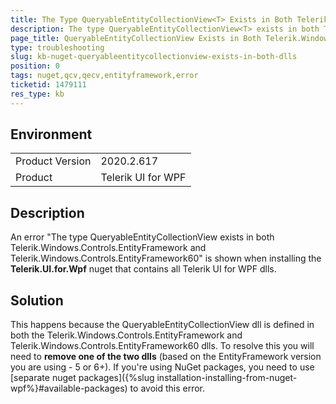 ```yaml
---
title: The Type QueryableEntityCollectionView<T> Exists in Both Telerik.Windows.Controls.EntityFramework and Telerik.Windows.Controls.EntityFramework60 Error
description: The type QueryableEntityCollectionView<T> exists in both Telerik.Windows.Controls.EntityFramework and Telerik.Windows.Controls.EntityFramework60 error appears when the nuget package with all Telerik WPF controls is added
page_title: QueryableEntityCollectionView Exists in Both Telerik.Windows.Controls.EntityFramework Assemblies Error When Nuget Package is Referenced
type: troubleshooting
slug: kb-nuget-queryableentitycollectionview-exists-in-both-dlls
position: 0
tags: nuget,qcv,qecv,entityframework,error
ticketid: 1479111
res_type: kb
---
```


## Environment

<table>
	<tbody>
		<tr>
			<td>Product Version</td>
			<td>2020.2.617</td>
		</tr>
		<tr>
			<td>Product</td>
			<td>Telerik UI for WPF</td>
		</tr>
	</tbody>
</table>

## Description

An error "The type QueryableEntityCollectionView<T> exists in both Telerik.Windows.Controls.EntityFramework and Telerik.Windows.Controls.EntityFramework60" is shown when installing the __Telerik.UI.for.Wpf__ nuget that contains all Telerik UI for WPF dlls.

## Solution

This happens because the QueryableEntityCollectionView<T> dll is defined in both the Telerik.Windows.Controls.EntityFramework and Telerik.Windows.Controls.EntityFramework60 dlls. To resolve this you will need to __remove one of the two dlls__ (based on the EntityFramework version you are using - 5 or 6+). If you're using NuGet packages, you need to use [separate nuget packages]({%slug installation-installing-from-nuget-wpf%}#available-packages) to avoid this error.
